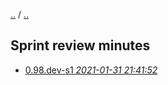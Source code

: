 [..](../../README.md) / [..](../README.md)

## Sprint review minutes

* [0.98.dev-s1 _2021-01-31 21:41:52_](0.98.dev-s1-2021-01-31_21_41_52.md)

